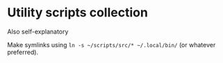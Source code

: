 # Utility scripts collection

Also self-explanatory 

Make symlinks using `ln -s ~/scripts/src/* ~/.local/bin/` (or whatever preferred).
